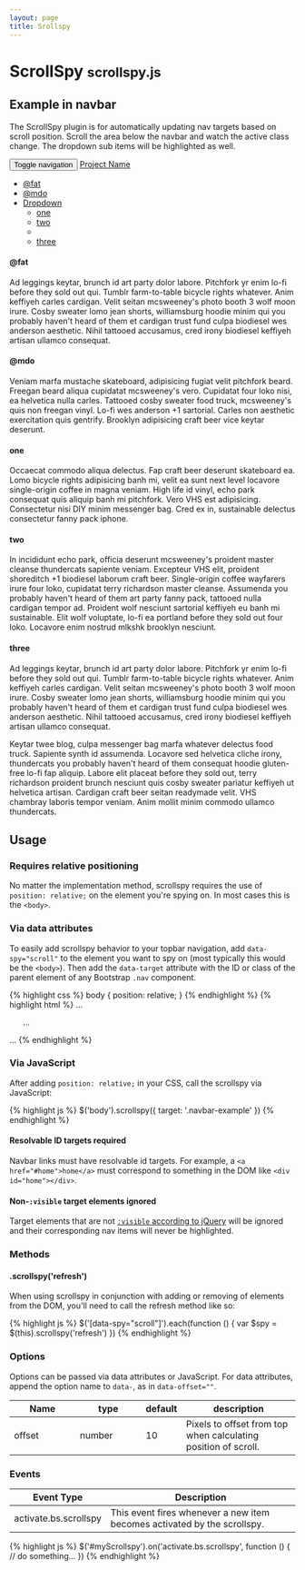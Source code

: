 ```yaml
---
layout: page
title: Srollspy
---
```


<div class="bs-docs-section">
  <h1 id="scrollspy" class="page-header">ScrollSpy <small>scrollspy.js</small></h1>

  <h2 id="scrollspy-examples">Example in navbar</h2>
  <p>The ScrollSpy plugin is for automatically updating nav targets based on scroll position. Scroll the area below the navbar and watch the active class change. The dropdown sub items will be highlighted as well.</p>
  <div class="bs-example">
    <nav id="navbar-example2" class="navbar navbar-default navbar-static" role="navigation">
      <div class="container-fluid">
        <div class="navbar-header">
          <button class="navbar-toggle collapsed" type="button" data-toggle="collapse" data-target=".bs-example-js-navbar-scrollspy">
            <span class="sr-only">Toggle navigation</span>
            <span class="icon-bar"></span>
            <span class="icon-bar"></span>
            <span class="icon-bar"></span>
          </button>
          <a class="navbar-brand" href="#">Project Name</a>
        </div>
        <div class="collapse navbar-collapse bs-example-js-navbar-scrollspy">
          <ul class="nav navbar-nav">
            <li><a href="#fat">@fat</a></li>
            <li><a href="#mdo">@mdo</a></li>
            <li class="dropdown">
              <a href="#" id="navbarDrop1" class="dropdown-toggle" data-toggle="dropdown">Dropdown</a>
              <ul class="dropdown-menu" role="menu" aria-labelledby="navbarDrop1">
                <li><a href="#one" tabindex="-1">one</a></li>
                <li><a href="#two" tabindex="-1">two</a></li>
                <li class="divider"></li>
                <li><a href="#three" tabindex="-1">three</a></li>
              </ul>
            </li>
          </ul>
        </div>
      </div>
    </nav>
    <div data-spy="scroll" data-target="#navbar-example2" data-offset="0" class="scrollspy-example">
      <h4 id="fat">@fat</h4>
      <p>Ad leggings keytar, brunch id art party dolor labore. Pitchfork yr enim lo-fi before they sold out qui. Tumblr farm-to-table bicycle rights whatever. Anim keffiyeh carles cardigan. Velit seitan mcsweeney's photo booth 3 wolf moon irure. Cosby sweater lomo jean shorts, williamsburg hoodie minim qui you probably haven't heard of them et cardigan trust fund culpa biodiesel wes anderson aesthetic. Nihil tattooed accusamus, cred irony biodiesel keffiyeh artisan ullamco consequat.</p>
      <h4 id="mdo">@mdo</h4>
      <p>Veniam marfa mustache skateboard, adipisicing fugiat velit pitchfork beard. Freegan beard aliqua cupidatat mcsweeney's vero. Cupidatat four loko nisi, ea helvetica nulla carles. Tattooed cosby sweater food truck, mcsweeney's quis non freegan vinyl. Lo-fi wes anderson +1 sartorial. Carles non aesthetic exercitation quis gentrify. Brooklyn adipisicing craft beer vice keytar deserunt.</p>
      <h4 id="one">one</h4>
      <p>Occaecat commodo aliqua delectus. Fap craft beer deserunt skateboard ea. Lomo bicycle rights adipisicing banh mi, velit ea sunt next level locavore single-origin coffee in magna veniam. High life id vinyl, echo park consequat quis aliquip banh mi pitchfork. Vero VHS est adipisicing. Consectetur nisi DIY minim messenger bag. Cred ex in, sustainable delectus consectetur fanny pack iphone.</p>
      <h4 id="two">two</h4>
      <p>In incididunt echo park, officia deserunt mcsweeney's proident master cleanse thundercats sapiente veniam. Excepteur VHS elit, proident shoreditch +1 biodiesel laborum craft beer. Single-origin coffee wayfarers irure four loko, cupidatat terry richardson master cleanse. Assumenda you probably haven't heard of them art party fanny pack, tattooed nulla cardigan tempor ad. Proident wolf nesciunt sartorial keffiyeh eu banh mi sustainable. Elit wolf voluptate, lo-fi ea portland before they sold out four loko. Locavore enim nostrud mlkshk brooklyn nesciunt.</p>
      <h4 id="three">three</h4>
      <p>Ad leggings keytar, brunch id art party dolor labore. Pitchfork yr enim lo-fi before they sold out qui. Tumblr farm-to-table bicycle rights whatever. Anim keffiyeh carles cardigan. Velit seitan mcsweeney's photo booth 3 wolf moon irure. Cosby sweater lomo jean shorts, williamsburg hoodie minim qui you probably haven't heard of them et cardigan trust fund culpa biodiesel wes anderson aesthetic. Nihil tattooed accusamus, cred irony biodiesel keffiyeh artisan ullamco consequat.</p>
      <p>Keytar twee blog, culpa messenger bag marfa whatever delectus food truck. Sapiente synth id assumenda. Locavore sed helvetica cliche irony, thundercats you probably haven't heard of them consequat hoodie gluten-free lo-fi fap aliquip. Labore elit placeat before they sold out, terry richardson proident brunch nesciunt quis cosby sweater pariatur keffiyeh ut helvetica artisan. Cardigan craft beer seitan readymade velit. VHS chambray laboris tempor veniam. Anim mollit minim commodo ullamco thundercats.
      </p>
    </div>
  </div><!-- /example -->


  <h2 id="scrollspy-usage">Usage</h2>

  <h3>Requires relative positioning</h3>
  <p>No matter the implementation method, scrollspy requires the use of <code>position: relative;</code> on the element you're spying on. In most cases this is the <code>&lt;body&gt;</code>.</p>

  <h3>Via data attributes</h3>
  <p>To easily add scrollspy behavior to your topbar navigation, add <code>data-spy="scroll"</code> to the element you want to spy on (most typically this would be the <code>&lt;body&gt;</code>). Then add the <code>data-target</code> attribute with the ID or class of the parent element of any Bootstrap <code>.nav</code> component.</p>
{% highlight css %}
body {
  position: relative;
}
{% endhighlight %}
{% highlight html %}
<body data-spy="scroll" data-target=".navbar-example">
  ...
  <div class="navbar-example">
    <ul class="nav nav-tabs" role="tablist">
      ...
    </ul>
  </div>
  ...
</body>
{% endhighlight %}

  <h3>Via JavaScript</h3>
  <p>After adding <code>position: relative;</code> in your CSS, call the scrollspy via JavaScript:</p>
{% highlight js %}
$('body').scrollspy({ target: '.navbar-example' })
{% endhighlight %}

  <div class="bs-callout bs-callout-danger">
    <h4>Resolvable ID targets required</h4>
    <p>Navbar links must have resolvable id targets. For example, a <code>&lt;a href="#home"&gt;home&lt;/a&gt;</code> must correspond to something in the DOM like <code>&lt;div id="home"&gt;&lt;/div&gt;</code>.</p>
  </div>
  <div class="bs-callout bs-callout-info">
    <h4>Non-<code>:visible</code> target elements ignored</h4>
    <p>Target elements that are not <a href="http://api.jquery.com/visible-selector/"><code>:visible</code> according to jQuery</a> will be ignored and their corresponding nav items will never be highlighted.</p>
  </div>

  <h3>Methods</h3>
  <h4>.scrollspy('refresh')</h4>
  <p>When using scrollspy in conjunction with adding or removing of elements from the DOM, you'll need to call the refresh method like so:</p>
{% highlight js %}
$('[data-spy="scroll"]').each(function () {
  var $spy = $(this).scrollspy('refresh')
})
{% endhighlight %}


  <h3>Options</h3>
  <p>Options can be passed via data attributes or JavaScript. For data attributes, append the option name to <code>data-</code>, as in <code>data-offset=""</code>.</p>
  <div class="table-responsive">
    <table class="table table-bordered table-striped">
      <thead>
       <tr>
         <th style="width: 100px;">Name</th>
         <th style="width: 100px;">type</th>
         <th style="width: 50px;">default</th>
         <th>description</th>
       </tr>
      </thead>
      <tbody>
       <tr>
         <td>offset</td>
         <td>number</td>
         <td>10</td>
         <td>Pixels to offset from top when calculating position of scroll.</td>
       </tr>
      </tbody>
    </table>
  </div><!-- ./bs-table-responsive -->

  <h3>Events</h3>
  <div class="table-responsive">
    <table class="table table-bordered table-striped">
      <thead>
       <tr>
         <th style="width: 150px;">Event Type</th>
         <th>Description</th>
       </tr>
      </thead>
      <tbody>
       <tr>
         <td>activate.bs.scrollspy</td>
         <td>This event fires whenever a new item becomes activated by the scrollspy.</td>
      </tr>
      </tbody>
    </table>
  </div><!-- ./bs-table-responsive -->
{% highlight js %}
$('#myScrollspy').on('activate.bs.scrollspy', function () {
  // do something…
})
{% endhighlight %}
</div>
